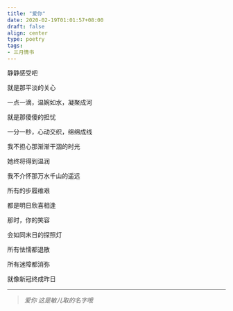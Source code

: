 ```yaml
---
title: "爱你"
date: 2020-02-19T01:01:57+08:00
draft: false
align: center
type: poetry
tags:
- 三月情书
---
```


静静感受吧

就是那平淡的关心

一点一滴，温婉如水，凝聚成河

就是那傻傻的担忧

一分一秒，心动交织，绵绵成线

我不担心那渐渐干涸的时光

她终将得到温润

我不介怀那万水千山的遥远

所有的步履维艰

都是明日欣喜相逢

那时，你的笑容

会如同末日的探照灯

所有怯懦都退散

所有迷障都消弥

就像新冠终成昨日

---
> *爱你 这是敏儿取的名字哦*